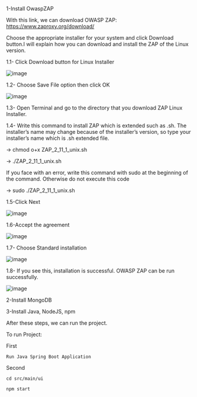 1-Install OwaspZAP

With this link, we can download OWASP ZAP:	https://www.zaproxy.org/download/

Choose the appropriate installer for your system and click Download button.I will explain how you can   download and install the ZAP of the Linux version.

1.1- Click Download button for Linux Installer

![image](https://user-images.githubusercontent.com/80597081/163392031-75a4d8cc-8e0b-47a9-9c8c-a0eb60c09aa9.png)

1.2- Choose Save File option then click OK

![image](https://user-images.githubusercontent.com/80597081/163392095-30f4cdd0-ece6-45b9-a78c-b275a41f63e1.png)

1.3- Open Terminal and go to the directory that you download ZAP Linux Installer.

1.4- Write this command to install ZAP which is extended such as .sh. The installer’s name may change because of the installer’s version, so type your installer’s name which is .sh extended file.

   → 		 		chmod o+x ZAP_2_11_1_unix.sh	

   →		        ./ZAP_2_11_1_unix.sh

If you face with an error, write this command with sudo at the beginning of the command. 	Otherwise do not execute this code

   →	        sudo ./ZAP_2_11_1_unix.sh   
   
1.5-Click Next	

![image](https://user-images.githubusercontent.com/80597081/163392236-5d5d74e5-bfa9-479d-9228-21e53acb69e2.png)

1.6-Accept the agreement

![image](https://user-images.githubusercontent.com/80597081/163392254-63232db1-91e8-4240-9d36-15ac9b23854f.png)

1.7- Choose Standard installation

![image](https://user-images.githubusercontent.com/80597081/163392280-0021e527-cc7b-431d-8d91-0c4927885282.png)

1.8- If you see this, installation is successful. OWASP ZAP can be run successfully.

![image](https://user-images.githubusercontent.com/80597081/163392304-87b7fcb8-c291-455d-ad0f-f523b89d6ff9.png)

2-Install MongoDB

3-Install Java, NodeJS, npm 

After these steps, we can run the project.

To run Project:

First

    Run Java Spring Boot Application
    
Second

    cd src/main/ui
    
    npm start
    
